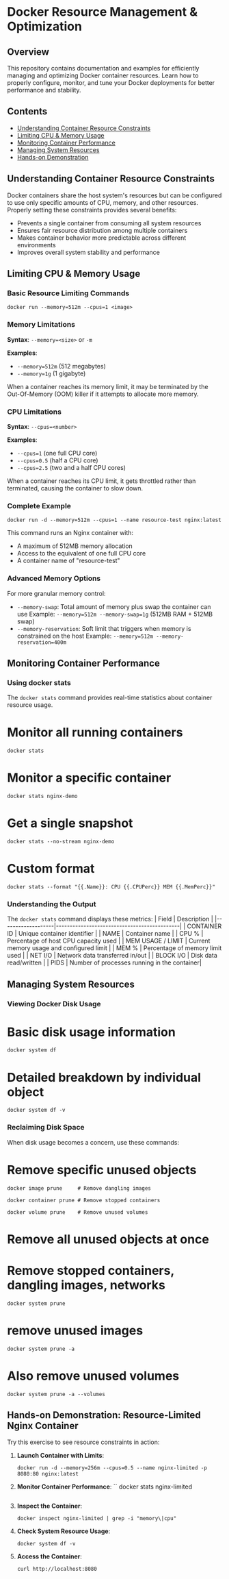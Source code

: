 # Docker Resource Management & Optimization

## Overview
This repository contains documentation and examples for efficiently managing and optimizing Docker container resources. Learn how to properly configure, monitor, and tune your Docker deployments for better performance and stability.

## Contents

- [Understanding Container Resource Constraints](#understanding-container-resource-constraints)
- [Limiting CPU & Memory Usage](#limiting-cpu--memory-usage)
- [Monitoring Container Performance](#monitoring-container-performance)
- [Managing System Resources](#managing-system-resources)
- [Hands-on Demonstration](#hands-on-demonstration-resource-limited-nginx-container)

## Understanding Container Resource Constraints

Docker containers share the host system's resources but can be configured to use only specific amounts of CPU, memory, and other resources. Properly setting these constraints provides several benefits:

- Prevents a single container from consuming all system resources
- Ensures fair resource distribution among multiple containers
- Makes container behavior more predictable across different environments
- Improves overall system stability and performance

## Limiting CPU & Memory Usage

### Basic Resource Limiting Commands

```
docker run --memory=512m --cpus=1 <image>
```

### Memory Limitations

**Syntax**: `--memory=<size>` or `-m`

**Examples**:
- `--memory=512m` (512 megabytes)
- `--memory=1g` (1 gigabyte)

When a container reaches its memory limit, it may be terminated by the Out-Of-Memory (OOM) killer if it attempts to allocate more memory.

### CPU Limitations

**Syntax**: `--cpus=<number>`

**Examples**:
- `--cpus=1` (one full CPU core)
- `--cpus=0.5` (half a CPU core)
- `--cpus=2.5` (two and a half CPU cores)

When a container reaches its CPU limit, it gets throttled rather than terminated, causing the container to slow down.

### Complete Example

```
docker run -d --memory=512m --cpus=1 --name resource-test nginx:latest
```

This command runs an Nginx container with:
- A maximum of 512MB memory allocation
- Access to the equivalent of one full CPU core
- A container name of "resource-test"

### Advanced Memory Options

For more granular memory control:
- `--memory-swap`: Total amount of memory plus swap the container can use
  Example: `--memory=512m --memory-swap=1g` (512MB RAM + 512MB swap)
- `--memory-reservation`: Soft limit that triggers when memory is constrained on the host
  Example: `--memory=512m --memory-reservation=400m`

## Monitoring Container Performance

### Using docker stats

The `docker stats` command provides real-time statistics about container resource usage.

# Monitor all running containers
```
docker stats
```
# Monitor a specific container
```
docker stats nginx-demo
```
# Get a single snapshot
```
docker stats --no-stream nginx-demo
```
# Custom format
```
docker stats --format "{{.Name}}: CPU {{.CPUPerc}} MEM {{.MemPerc}}"
```

### Understanding the Output

The `docker stats` command displays these metrics:
| Field             |             Description                     |
|-------------------|---------------------------------------------|
| CONTAINER ID      | Unique container identifier                 |
| NAME              | Container name                              |
| CPU %             | Percentage of host CPU capacity used        |
| MEM USAGE / LIMIT | Current memory usage and configured limit   |
| MEM %             | Percentage of memory limit used             |
| NET I/O           | Network data transferred in/out             |
| BLOCK I/O         | Disk data read/written                      |
| PIDS              | Number of processes running in the container|

## Managing System Resources

### Viewing Docker Disk Usage
# Basic disk usage information
```
docker system df
```
# Detailed breakdown by individual object
```
docker system df -v
```

### Reclaiming Disk Space

When disk usage becomes a concern, use these commands:
# Remove specific unused objects
```
docker image prune     # Remove dangling images
```
```
docker container prune # Remove stopped containers
```
```
docker volume prune    # Remove unused volumes
```

# Remove all unused objects at once
# Remove stopped containers, dangling images, networks
```
docker system prune                  
```
 # remove unused images
```
docker system prune -a               
```
# Also remove unused volumes
```
docker system prune -a --volumes     
```
## Hands-on Demonstration: Resource-Limited Nginx Container

Try this exercise to see resource constraints in action:

1. **Launch Container with Limits**:
   ```
   docker run -d --memory=256m --cpus=0.5 --name nginx-limited -p 8080:80 nginx:latest
   ```
2. **Monitor Container Performance**:
   ``
   docker stats nginx-limited
   ```
3. **Inspect the Container**:
   ```
   docker inspect nginx-limited | grep -i "memory\|cpu"
   ```
4. **Check System Resource Usage**:
   ```
   docker system df -v
   ```
5. **Access the Container**:
   ```
   curl http://localhost:8080
   ```

